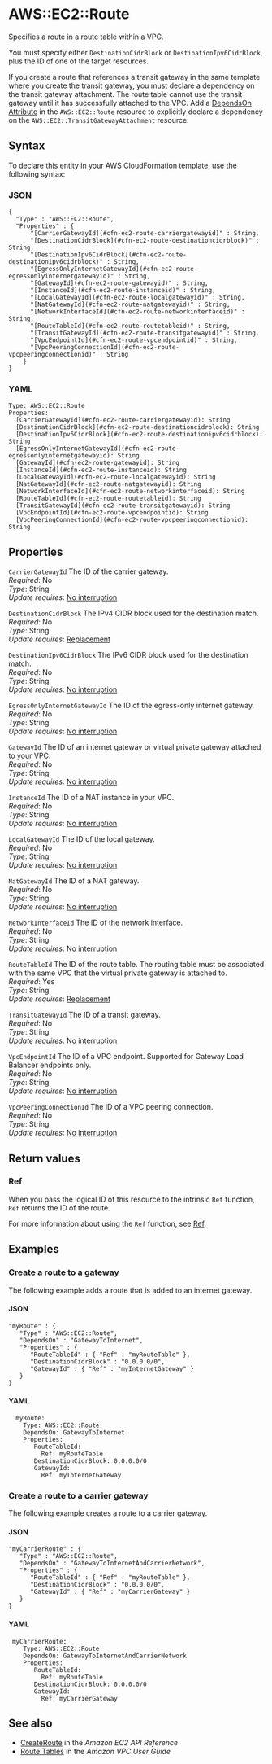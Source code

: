 # AWS::EC2::Route<a name="aws-resource-ec2-route"></a>

Specifies a route in a route table within a VPC\.

You must specify either `DestinationCidrBlock` or `DestinationIpv6CidrBlock`, plus the ID of one of the target resources\.

If you create a route that references a transit gateway in the same template where you create the transit gateway, you must declare a dependency on the transit gateway attachment\. The route table cannot use the transit gateway until it has successfully attached to the VPC\. Add a [ DependsOn Attribute](https://docs.aws.amazon.com/AWSCloudFormation/latest/UserGuide/aws-attribute-dependson.html) in the `AWS::EC2::Route` resource to explicitly declare a dependency on the `AWS::EC2::TransitGatewayAttachment` resource\.

## Syntax<a name="aws-resource-ec2-route-syntax"></a>

To declare this entity in your AWS CloudFormation template, use the following syntax:

### JSON<a name="aws-resource-ec2-route-syntax.json"></a>

```
{
  "Type" : "AWS::EC2::Route",
  "Properties" : {
      "[CarrierGatewayId](#cfn-ec2-route-carriergatewayid)" : String,
      "[DestinationCidrBlock](#cfn-ec2-route-destinationcidrblock)" : String,
      "[DestinationIpv6CidrBlock](#cfn-ec2-route-destinationipv6cidrblock)" : String,
      "[EgressOnlyInternetGatewayId](#cfn-ec2-route-egressonlyinternetgatewayid)" : String,
      "[GatewayId](#cfn-ec2-route-gatewayid)" : String,
      "[InstanceId](#cfn-ec2-route-instanceid)" : String,
      "[LocalGatewayId](#cfn-ec2-route-localgatewayid)" : String,
      "[NatGatewayId](#cfn-ec2-route-natgatewayid)" : String,
      "[NetworkInterfaceId](#cfn-ec2-route-networkinterfaceid)" : String,
      "[RouteTableId](#cfn-ec2-route-routetableid)" : String,
      "[TransitGatewayId](#cfn-ec2-route-transitgatewayid)" : String,
      "[VpcEndpointId](#cfn-ec2-route-vpcendpointid)" : String,
      "[VpcPeeringConnectionId](#cfn-ec2-route-vpcpeeringconnectionid)" : String
    }
}
```

### YAML<a name="aws-resource-ec2-route-syntax.yaml"></a>

```
Type: AWS::EC2::Route
Properties: 
  [CarrierGatewayId](#cfn-ec2-route-carriergatewayid): String
  [DestinationCidrBlock](#cfn-ec2-route-destinationcidrblock): String
  [DestinationIpv6CidrBlock](#cfn-ec2-route-destinationipv6cidrblock): String
  [EgressOnlyInternetGatewayId](#cfn-ec2-route-egressonlyinternetgatewayid): String
  [GatewayId](#cfn-ec2-route-gatewayid): String
  [InstanceId](#cfn-ec2-route-instanceid): String
  [LocalGatewayId](#cfn-ec2-route-localgatewayid): String
  [NatGatewayId](#cfn-ec2-route-natgatewayid): String
  [NetworkInterfaceId](#cfn-ec2-route-networkinterfaceid): String
  [RouteTableId](#cfn-ec2-route-routetableid): String
  [TransitGatewayId](#cfn-ec2-route-transitgatewayid): String
  [VpcEndpointId](#cfn-ec2-route-vpcendpointid): String
  [VpcPeeringConnectionId](#cfn-ec2-route-vpcpeeringconnectionid): String
```

## Properties<a name="aws-resource-ec2-route-properties"></a>

`CarrierGatewayId`  <a name="cfn-ec2-route-carriergatewayid"></a>
The ID of the carrier gateway\.  
*Required*: No  
*Type*: String  
*Update requires*: [No interruption](https://docs.aws.amazon.com/AWSCloudFormation/latest/UserGuide/using-cfn-updating-stacks-update-behaviors.html#update-no-interrupt)

`DestinationCidrBlock`  <a name="cfn-ec2-route-destinationcidrblock"></a>
The IPv4 CIDR block used for the destination match\.  
*Required*: No  
*Type*: String  
*Update requires*: [Replacement](https://docs.aws.amazon.com/AWSCloudFormation/latest/UserGuide/using-cfn-updating-stacks-update-behaviors.html#update-replacement)

`DestinationIpv6CidrBlock`  <a name="cfn-ec2-route-destinationipv6cidrblock"></a>
The IPv6 CIDR block used for the destination match\.  
*Required*: No  
*Type*: String  
*Update requires*: [No interruption](https://docs.aws.amazon.com/AWSCloudFormation/latest/UserGuide/using-cfn-updating-stacks-update-behaviors.html#update-no-interrupt)

`EgressOnlyInternetGatewayId`  <a name="cfn-ec2-route-egressonlyinternetgatewayid"></a>
The ID of the egress\-only internet gateway\.  
*Required*: No  
*Type*: String  
*Update requires*: [No interruption](https://docs.aws.amazon.com/AWSCloudFormation/latest/UserGuide/using-cfn-updating-stacks-update-behaviors.html#update-no-interrupt)

`GatewayId`  <a name="cfn-ec2-route-gatewayid"></a>
The ID of an internet gateway or virtual private gateway attached to your VPC\.  
*Required*: No  
*Type*: String  
*Update requires*: [No interruption](https://docs.aws.amazon.com/AWSCloudFormation/latest/UserGuide/using-cfn-updating-stacks-update-behaviors.html#update-no-interrupt)

`InstanceId`  <a name="cfn-ec2-route-instanceid"></a>
The ID of a NAT instance in your VPC\.  
*Required*: No  
*Type*: String  
*Update requires*: [No interruption](https://docs.aws.amazon.com/AWSCloudFormation/latest/UserGuide/using-cfn-updating-stacks-update-behaviors.html#update-no-interrupt)

`LocalGatewayId`  <a name="cfn-ec2-route-localgatewayid"></a>
The ID of the local gateway\.  
*Required*: No  
*Type*: String  
*Update requires*: [No interruption](https://docs.aws.amazon.com/AWSCloudFormation/latest/UserGuide/using-cfn-updating-stacks-update-behaviors.html#update-no-interrupt)

`NatGatewayId`  <a name="cfn-ec2-route-natgatewayid"></a>
The ID of a NAT gateway\.  
*Required*: No  
*Type*: String  
*Update requires*: [No interruption](https://docs.aws.amazon.com/AWSCloudFormation/latest/UserGuide/using-cfn-updating-stacks-update-behaviors.html#update-no-interrupt)

`NetworkInterfaceId`  <a name="cfn-ec2-route-networkinterfaceid"></a>
The ID of the network interface\.  
*Required*: No  
*Type*: String  
*Update requires*: [No interruption](https://docs.aws.amazon.com/AWSCloudFormation/latest/UserGuide/using-cfn-updating-stacks-update-behaviors.html#update-no-interrupt)

`RouteTableId`  <a name="cfn-ec2-route-routetableid"></a>
The ID of the route table\. The routing table must be associated with the same VPC that the virtual private gateway is attached to\.   
*Required*: Yes  
*Type*: String  
*Update requires*: [Replacement](https://docs.aws.amazon.com/AWSCloudFormation/latest/UserGuide/using-cfn-updating-stacks-update-behaviors.html#update-replacement)

`TransitGatewayId`  <a name="cfn-ec2-route-transitgatewayid"></a>
The ID of a transit gateway\.  
*Required*: No  
*Type*: String  
*Update requires*: [No interruption](https://docs.aws.amazon.com/AWSCloudFormation/latest/UserGuide/using-cfn-updating-stacks-update-behaviors.html#update-no-interrupt)

`VpcEndpointId`  <a name="cfn-ec2-route-vpcendpointid"></a>
The ID of a VPC endpoint\. Supported for Gateway Load Balancer endpoints only\.  
*Required*: No  
*Type*: String  
*Update requires*: [No interruption](https://docs.aws.amazon.com/AWSCloudFormation/latest/UserGuide/using-cfn-updating-stacks-update-behaviors.html#update-no-interrupt)

`VpcPeeringConnectionId`  <a name="cfn-ec2-route-vpcpeeringconnectionid"></a>
The ID of a VPC peering connection\.  
*Required*: No  
*Type*: String  
*Update requires*: [No interruption](https://docs.aws.amazon.com/AWSCloudFormation/latest/UserGuide/using-cfn-updating-stacks-update-behaviors.html#update-no-interrupt)

## Return values<a name="aws-resource-ec2-route-return-values"></a>

### Ref<a name="aws-resource-ec2-route-return-values-ref"></a>

When you pass the logical ID of this resource to the intrinsic `Ref` function, `Ref` returns the ID of the route\.

For more information about using the `Ref` function, see [Ref](https://docs.aws.amazon.com/AWSCloudFormation/latest/UserGuide/intrinsic-function-reference-ref.html)\.

## Examples<a name="aws-resource-ec2-route--examples"></a>



### Create a route to a gateway<a name="aws-resource-ec2-route--examples--Create_a_route_to_a_gateway"></a>

The following example adds a route that is added to an internet gateway\.

#### JSON<a name="aws-resource-ec2-route--examples--Create_a_route_to_a_gateway--json"></a>

```
"myRoute" : {
   "Type" : "AWS::EC2::Route",
   "DependsOn" : "GatewayToInternet",
   "Properties" : {
      "RouteTableId" : { "Ref" : "myRouteTable" },
      "DestinationCidrBlock" : "0.0.0.0/0",
      "GatewayId" : { "Ref" : "myInternetGateway" }
   }
}
```

#### YAML<a name="aws-resource-ec2-route--examples--Create_a_route_to_a_gateway--yaml"></a>

```
  myRoute:
    Type: AWS::EC2::Route
    DependsOn: GatewayToInternet
    Properties:
       RouteTableId:
         Ref: myRouteTable
       DestinationCidrBlock: 0.0.0.0/0
       GatewayId:
         Ref: myInternetGateway
```

### Create a route to a carrier gateway<a name="aws-resource-ec2-route--examples--Create_a_route_to_a_carrier_gateway"></a>

The following example creates a route to a carrier gateway\.

#### JSON<a name="aws-resource-ec2-route--examples--Create_a_route_to_a_carrier_gateway--json"></a>

```
"myCarrierRoute" : {
   "Type" : "AWS::EC2::Route",
   "DependsOn" : "GatewayToInternetAndCarrierNetwork",
   "Properties" : {
      "RouteTableId" : { "Ref" : "myRouteTable" },
      "DestinationCidrBlock" : "0.0.0.0/0",
      "GatewayId" : { "Ref" : "myCarrierGateway" }
   }
}
```

#### YAML<a name="aws-resource-ec2-route--examples--Create_a_route_to_a_carrier_gateway--yaml"></a>

```
 myCarrierRoute:
    Type: AWS::EC2::Route
    DependsOn: GatewayToInternetAndCarrierNetwork
    Properties:
       RouteTableId:
         Ref: myRouteTable
       DestinationCidrBlock: 0.0.0.0/0
       GatewayId:
         Ref: myCarrierGateway
```

## See also<a name="aws-resource-ec2-route--seealso"></a>
+  [CreateRoute](https://docs.aws.amazon.com/AWSEC2/latest/APIReference/API_CreateRoute.html) in the *Amazon EC2 API Reference*
+  [Route Tables](https://docs.aws.amazon.com/vpc/latest/userguide/VPC_Route_Tables.html) in the *Amazon VPC User Guide*

